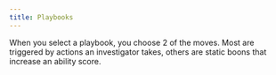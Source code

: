 ```yaml
---
title: Playbooks
---
```


When you select a playbook, you choose 2 of the moves. Most are triggered by actions an investigator takes, others are static boons that increase an ability score.
